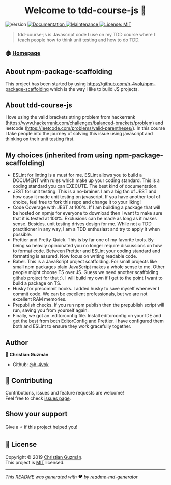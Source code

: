 <h1 align="center">Welcome to tdd-course-js 👋</h1>
<p>
  <img alt="Version" src="https://img.shields.io/badge/version-1.0.0-blue.svg?cacheSeconds=2592000" />
  <a href="https://github.com/h-4vok/tdd-course-js#readme">
    <img alt="Documentation" src="https://img.shields.io/badge/documentation-yes-brightgreen.svg" target="_blank" />
  </a>
  <a href="https://github.com/h-4vok/tdd-course-js/graphs/commit-activity">
    <img alt="Maintenance" src="https://img.shields.io/badge/Maintained%3F-yes-green.svg" target="_blank" />
  </a>
  <a href="https://github.com/h-4vok/tdd-course-js/blob/master/LICENSE">
    <img alt="License: MIT" src="https://img.shields.io/badge/License-MIT-yellow.svg" target="_blank" />
  </a>
</p>

> tdd-course-js is Javascript code I use on my TDD course where I teach people how to think unit testing and how to do TDD.

### 🏠 [Homepage](https://github.com/h-4vok/tdd-course-js#readme)

## About npm-package-scaffolding

This project has been started by using https://github.com/h-4vok/npm-package-scaffolding which is the way I like to build JS projects.

## About tdd-course-js

I love using the valid brackets string problem from hackerrank (https://www.hackerrank.com/challenges/balanced-brackets/problem) and leetcode (https://leetcode.com/problems/valid-parentheses/). In this course I take people into the journey of solving this issue using javascript and thinking on their unit testing first.

## My choices (inherited from using npm-package-scaffolding)

- ESLint for linting is a must for me. ESLint allows you to build a DOCUMENT with rules which make up your coding standard. This is a coding standard you can EXECUTE. The best kind of documentation.
- JEST for unit testing. This is a no-brainer. I am a big fan of JEST and how easy it made unit testing on javascript. If you have another tool of choice, feel free to fork this repo and change it to your liking!
- Code Coverage with JEST at 100%. If I am building a package that will be hosted on npmjs for everyone to download then I want to make sure that it is tested at 100%. Exclusions can be made as long as it makes sense. Besides, unit testing drives design for me. While not a TDD practitioner in any way, I am a TDD enthusiast and try to apply it when possible.
- Prettier and Pretty-Quick. This is by far one of my favorite tools. By being so heavily opinionated you no longer require discussions on how to format code. Between Prettier and ESLint your coding standard and formatting is assured. Now focus on writing readable code.
- Babel. This is a JavaScript project scaffolding. For small projects like small npm packages plain JavaScript makes a whole sense to me. Other people might choose TS over JS. Guess we need another scaffolding github project for that :). I will build my own if I get to the point I want to build a package on TS.
- Husky for precommit hooks. I added husky to save myself whenever I commit code. We can be excellent professionals, but we are not excellent RAM memories.
- Prepublish checks. If you run npm publish then the prepublish script will run, saving you from yourself again.
- Finally, we got an .editorconfig file. Install editorconfig on your IDE and get the best from both EditorConfig and Prettier. I have configured them both and ESLint to ensure they work gracefully together.

## Author

👤 **Christian Guzmán**

- Github: [@h-4vok](https://github.com/h-4vok)

## 🤝 Contributing

Contributions, issues and feature requests are welcome!<br />Feel free to check [issues page](https://github.com/h-4vok/tdd-course-js/issues).

## Show your support

Give a ⭐️ if this project helped you!

## 📝 License

Copyright © 2019 [Christian Guzmán](https://github.com/h-4vok).<br />
This project is [MIT](https://github.com/h-4vok/tdd-course-js/blob/master/LICENSE) licensed.

---

_This README was generated with ❤️ by [readme-md-generator](https://github.com/kefranabg/readme-md-generator)_
